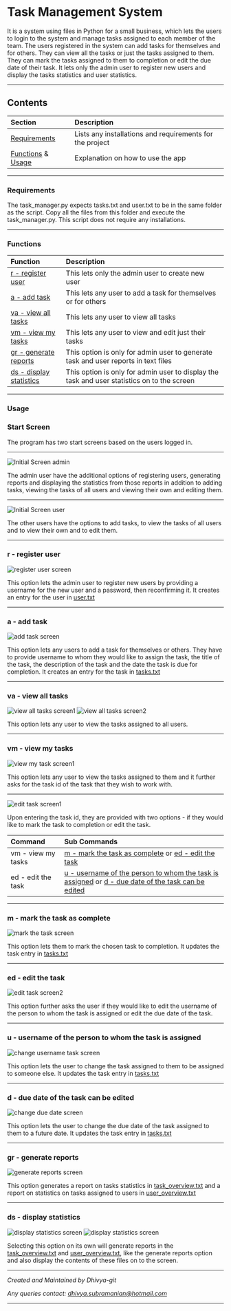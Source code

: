 # Task Management System
It is a system using files in Python for a small business, which lets the users to login to the system and manage tasks assigned to each member of the team. The users registered in the system can add tasks for themselves and for others. They can view all the tasks or just the tasks assigned to them. They can mark the tasks assigned to them to completion or edit the due date of their task. It lets only the admin user to register new users and display the tasks statistics and user statistics.

---
## Contents
| Section | Description |
| :--- | :--- |
| [Requirements](#requirements) | Lists any installations and requirements for the project |
| [Functions](#functions) & [Usage](#usage) | Explanation on how to use the app |

---
### **Requirements**
The task_manager.py expects tasks.txt and user.txt to be in the same folder as the script. Copy all the files from this folder and execute the task_manager.py. This script does not require any installations.

---
### **Functions**
| Function | Description |
| :--- | :--- |
| [r - register user](#r---register-user) | This lets only the admin user to create new user|
| [a - add task](#a---add-task) | This lets any user to add a task for themselves or for others |
| [va - view all tasks](#va---view-all-tasks) | This lets any user to view all tasks |
| [vm - view my tasks](#vm---view-my-tasks) | This lets any user to view and edit just their tasks |
| [gr - generate reports](#gr---generate-reports) | This option is only for admin user to generate task and user reports in text files|
| [ds - display statistics](#ds---display-statistics) | This option is only for admin user to display the task and user statistics on to the screen |

---
### **Usage**
### Start Screen
The program has two start screens based on the users logged in.

---
![Initial Screen admin](images/admin_start_screen.PNG)

The admin user have the additional options of registering users, generating reports and displaying the statistics from those reports in addition to adding tasks, viewing the tasks of all users and viewing their own and editing them.

---
![Initial Screen user](images/user_start_screen.PNG)

The other users have the options to add tasks, to view the tasks of all users and to view their own and to edit them.

---
### r - register user
![register user screen](images/register_user.PNG)

This option lets the admin user to register new users by providing a username for the new user and a password, then reconfirming it. It creates an entry for the user in [user.txt](user.txt)

---
### a - add task
![add task screen](images/add_task.PNG)

This option lets any users to add a task for themselves or others. They have to provide username to whom they would like to assign the task, the title of the task, the description of the task and the date the task is due for completion. It creates an entry for the task in [tasks.txt](tasks.txt)

---
### va - view all tasks
![view all tasks screen1](images/view_all1.PNG)
![view all tasks screen2](images/view_all2.PNG)

This option lets any user to view the tasks assigned to all users.

---
### vm - view my tasks
![view my task screen1](images/view_mine.PNG)

This option lets any user to view the tasks assigned to them and it further asks for the task id of the task that they wish to work with.

---
![edit task screen1](images/edit_task1.PNG)

Upon entering the task id, they are provided with two options - if they would like to mark the task to completion or edit the task.

| Command | Sub Commands | 
| :--- | :--- |
| vm - view my tasks | [m - mark the task as complete](#m---mark-the-task-as-complete) or [ed - edit the task](#ed---edit-the-task) | 
| ed - edit the task | [u - username  of the person to whom the task is assigned](#u---username-of-the-person-to-whom-the-task-is-assigned) or [d - due date of the task can be edited](#d---due-date-of-the-task-can-be-edited) |

---
### m - mark the task as complete
![mark the task screen](images/mark_complete.PNG)

This option lets them to mark the chosen task to completion. It updates the task entry in [tasks.txt](tasks.txt)

---
### ed - edit the task
![edit task screen2](images/edit_task2.PNG)

This option further asks the user if they would like to edit the username of the person to whom the task is assigned or edit the due date of the task.

---
### u - username  of the person to whom the task is assigned
![change username task screen](images/task_user_update.PNG)

This option lets the user to change the task assigned to them to be assigned to someone else. It updates the task entry in [tasks.txt](tasks.txt)

---
### d - due date of the task can be edited
![change due date screen](images/change_duedate_task.PNG)

This option lets the user to change the due date of the task assigned to them to a future date. It updates the task entry in [tasks.txt](tasks.txt)

---
### gr - generate reports
![generate reports screen](images/generate_report.PNG)

This option generates a report on tasks statistics in [task_overview.txt](task_overview.txt) and a report on statistics on tasks assigned to users in [user_overview.txt](user_overview.txt)

---
### ds - display statistics
![display statistics screen](images/display_statistics1.PNG)
![display statistics screen](images/display_statistics2.PNG)

Selecting this option on its own will generate reports in the [task_overview.txt](task_overview.txt) and [user_overview.txt](user_overview.txt), like the generate reports option and also display the contents of these files on to the screen.

---

*Created and Maintained by Dhivya-git*

*Any queries contact: dhivya.subramanian@hotmail.com*

---